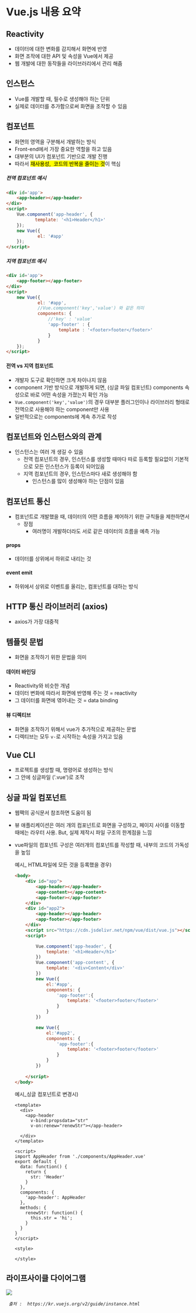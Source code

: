 # Vue.js 내용 요약

## Reactivity

- 데이터에 대한 변화를 감지해서 화면에 반영
- 화면 조작에 대한 API 및 속성을 Vue에서 제공
- 웹 개발에 대한 동작들을 라이브러리에서 관리 해줌



## 인스턴스

- Vue를 개발할 때, 필수로 생성해야 하는 단위
- 실제로 데이터를 추가함으로써 화면을 조작할 수 있음



## 컴포넌트

- 화면의 영역을 구분해서 개발하는 방식
- Front-end에서 가장 중요한 역할을 하고 있음
- 대부분의 UI가 컴포넌트 기반으로 개발 진행
- 따라서 <mark> 재사용성,  코드의 반복을 줄이는 것</mark>이 핵심

##### 전역 컴포넌트 예시

``` html
<div id='app'>
	<app-header></app-header>
</div>
<script>
	Vue.component('app-header', {
           template: '<h1>Header</h1>'
    });
	new Vue({
            el: '#app'
    });
</script>
```

##### 지역 컴포넌트 예시

``` html
<div id='app'>
    <app-footer></app-footer>
</div>
<script>
	new Vue({
            el: '#app',
        	//Vue.component('key','value') 와 같은 의미
            components: {
                //'key' : 'value'
                'app-footer' : {
                    template : '<footer>footer</footer>'
                }
            }
    });
</script>
```

#### 전역 vs 지역 컴포넌트

- 개발자 도구로 확인하면 크게 차이나지 않음
- component 기반 방식으로 개발하게 되면, (싱글 파일 컴포넌트)  components 속성으로 바로 어떤 속성을 가졌는지 확인 가능
-  `Vue.component('key','value')`의 경우 대부분 플러그인이나 라이브러리 형태로 전역으로 사용해야 하는 component만 사용
- 일반적으로는 components에 계속 추가로 작성



## 컴포넌트와 인스턴스와의 관계

- 인스턴스는 여러 개 생길 수 있음
  - 전역 컴포넌트의 경우, 인스턴스를 생성할 때마다 따로 등록할 필요없이 기본적으로 모든 인스턴스가 등록이 되어있음
  - 지역 컴포넌트의 경우, 인스턴스마다 새로 생성해야 함
    - 인스턴스를 많이 생성해야 하는 단점이 있음



## 컴포넌트 통신

- 컴포넌트로 개발했을 때, 데이터의 어떤 흐름을 제어하기 위한 규칙들을 제한하면서
  - 장점
    - 여러명이 개발하더라도 서로 같은 데이터의 흐름을 예측 가능

#### props

- 데이터를 상위에서 하위로 내리는 것

#### event emit

- 하위에서 상위로 이벤트를 올리는, 컴포넌트를 대하는 방식



## HTTP 통신 라이브러리 (axios)

- axios가 가장 대중적



## 템플릿 문법

- 화면을 조작하기 위한 문법을 의미

#### 데이터 바인딩

- Reactivity와 비슷한 개념
- 데이터 변화에 따라서 화면에 반영해 주는 것 = reactivity
- 그 데이터를 화면에 엮어내는 것 = data binding

#### 뷰 디렉티브

- 화면을 조작하기 위해서 vue가 추가적으로 제공하는 문법
- 디렉티브는 모두 `v-`로 시작하는 속성을 가지고 있음



## Vue CLI

- 프로젝트를 생성할 때, 명령어로 생성하는 방식
- 그 안에 싱글파일 ('.vue')로 조작



## 싱글 파일 컴포넌트

- 웹팩의 공식문서 참조하면 도움이 됨

- 뷰 애플리케이션은 여러 개의 컴포넌트로 화면을 구성하고, 페이지 사이를 이동할 때에는 라우터 사용. But, 실제 제작시 파일 구조의 한계점을 느낌

- vue파일의 컴포넌트 구성은 여러개의 컴포넌트를 작성할 때, 내부의 코드의 가독성을 높임

  예시_ HTML파일에 모든 것을 등록했을 경우)

  ``` html
  <body>
      <div id="app">
          <app-header></app-header>
          <app-content></app-content>
          <app-footer></app-footer>
      </div>
      <div id="app2">
          <app-header></app-header>
          <app-footer></app-footer>
      </div>
      <script src="https://cdn.jsdelivr.net/npm/vue/dist/vue.js"></script>
      <script>
  
          Vue.component('app-header', {
              template: '<h1>Header</h1>'
          })
          Vue.component('app-content', {
              template: '<div>Content</div>'
          })
          new Vue({
              el:'#app',
              components: {
                  'app-footer':{
                      template: '<footer>footer</footer>'
                  }
              }
          })
  
          new Vue({
              el:'#app2',
              components: {
                  'app-footer':{
                      template: '<footer>footer</footer>'
                  }
              }
          })
          
      </script>
  </body>
  ```

  예시_싱글 컴포넌트로 변경시)

  ``` vue	
  <template>
    <div>
      <app-header 
        v-bind:propsdata="str" 
        v-on:renew="renewStr"></app-header>
  
    </div>
  </template>
  
  <script>
  import AppHeader from './components/AppHeader.vue'
  export default {
    data: function() {
      return {
        str: 'Header'
      }
    },
    components: {
      'app-header': AppHeader
    },
    methods: {
      renewStr: function() {
        this.str = 'hi';
      }
    }
  }
  </script>
  
  <style>
  
  </style>
  ```



## 라이프사이클 다이어그램

![](https://kr.vuejs.org/images/lifecycle.png)

​																												*` 출처 :  https://kr.vuejs.org/v2/guide/instance.html`*

